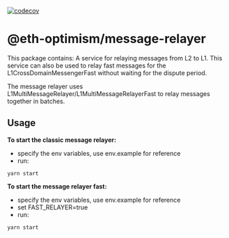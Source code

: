 [![codecov](https://codecov.io/gh/ethereum-optimism/optimism/branch/master/graph/badge.svg?token=0VTG7PG7YR&flag=message-relayer)](https://codecov.io/gh/ethereum-optimism/optimism)
# @eth-optimism/message-relayer

This package contains: A service for relaying messages from L2 to L1. This service can also be used to relay fast messages for the L1CrossDomainMessengerFast without waiting for the dispute period.

The message relayer uses L1MultiMessageRelayer/L1MultiMessageRelayerFast to relay messages together in batches.

## Usage

**To start the classic message relayer:**
- specify the env variables, use env.example for reference
- run:
```
yarn start
```

**To start the message relayer fast:**
- specify the env variables, use env.example for reference
- set FAST_RELAYER=true
- run:
```
yarn start
```
